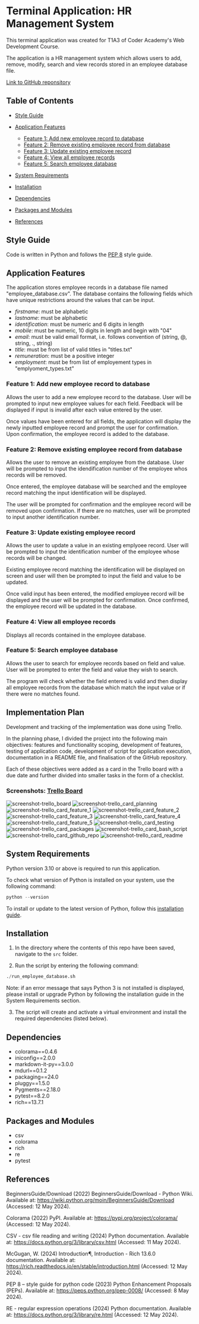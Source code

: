 # Terminal Application: HR Management System

This terminal application was created for T1A3 of Coder Academy's Web Development Course.

The application is a HR management system which allows users to add, remove, modify, search and view records stored in an employee database file.

[Link to GitHub reponsitory](https://github.com/JZ2803/terminal-app)

## Table of Contents

* [Style Guide](#style-guide)
* [Application Features](#application-features)
    * [Feature 1: Add new employee record to database](#feature-1-add-new-employee-record-to-database)
    * [Feature 2: Remove existing employee record from database](#feature-2-remove-existing-employee-record-from-database)
    * [Feature 3: Update existing employee record](#feature-3-update-existing-employee-record)
    * [Feature 4: View all employee records](#feature-4-view-all-employee-records)
    * [Feature 5: Search employee database](#feature-5-search-employee-database)
* [System Requirements](#system-requirements)
* [Installation](#installation)
* [Dependencies](#dependencies)
* [Packages and Modules](#packages-and-modules)

* [References](#references)

## Style Guide

Code is written in Python and follows the [PEP 8](https://peps.python.org/pep-0008/) style guide.

## Application Features

The application stores employee records in a database file named "employee_database.csv". The database contains the following fields which have unique restrictions around the values that can be input.

* _firstname_: must be alphabetic
* _lastname_: must be alphabetic
* _identification_: must be numeric and 6 digits in length
* _mobile_: must be numeric, 10 digits in length and begin with "04"
* _email_: must be valid email format, i.e. follows convention of (string, @, string, ., string)
* _title_: must be from list of valid titles in "titles.txt"
* _remuneration_: must be a positive integer
* _employment_: must be from list of employement types in "emplyoment_types.txt"

### Feature 1: Add new employee record to database

Allows the user to add a new employee record to the database. User will be prompted to input new employee values for each field. Feedback will be displayed if input is invalid after each value entered by the user.

Once values have been entered for all fields, the application will display the newly inputted employee record and prompt the user for confirmation. Upon confirmation, the employee record is added to the database.

### Feature 2: Remove existing employee record from database

Allows the user to remove an existing employee from the database. User will be prompted to input the idendification number of the employee whos records will be removed.

Once entered, the employee database will be searched and the employee record matching the input identification will be displayed.

The user will be prompted for confirmation and the employee record will be removed upon confirmation. If there are no matches, user will be prompted to input another identification number.

### Feature 3: Update existing employee record

Allows the user to update a value in an existing emplyoee record. User will be prompted to input the identification number of the employee whose records will be changed.

Existing employee record matching the identification will be displayed on screen and user will then be prompted to input the field and value to be updated.

Once valid input has been entered, the modified employee record will be displayed and the user will be prompted for confirmation. Once confirmed, the employee record will be updated in the database.

### Feature 4: View all employee records

Displays all records contained in the employee database.

### Feature 5: Search employee database

Allows the user to search for employee records based on field and value. User will be prompted to enter the field and value they wish to search.

The program will check whether the field entered is valid and then display all employee records from the database which match the input value or if there were no matches found.

## Implementation Plan

Development and tracking of the implementation was done using Trello.

In the planning phase, I divided the project into the following main objectives: features and functionality scoping, development of features, testing of application code, development of script for application execution, documentation in a README file, and finalisation of the GitHub repository.

Each of these objectives were added as a card in the Trello board with a due date and further divided into smaller tasks in the form of a checklist.

### Screenshots: [Trello Board](https://trello.com/invite/b/qkNV1q74/ATTI027e91f49781b7029db504a7823f6e22BCC6E9BF/t1a3-terminal-application)

![screenshot-trello_board](docs/screenshot_trello_board.png)
![screenshot-trello_card_planning](docs/screenshot_planning.png)
![screenshot-trello_card_feature_1](docs/screenshot_trello_card_feature_1.png)
![screenshot-trello_card_feature_2](docs/screenshot_trello_card_feature_2.png)
![screenshot-trello_card_feature_3](docs/screenshot_trello_card_feature_3.png)
![screenshot-trello_card_feature_4](docs/screenshot_trello_card_feature_4.png)
![screenshot-trello_card_feature_5](docs/screenshot_trello_card_feature_5.png)
![screenshot-trello_card_testing](docs/screenshot_trello_card_testing.png)
![screenshot-trello_card_packages](docs/screenshot_trello_card_packages.png)
![screenshot-trello_card_bash_script](docs/screenshot_trello_card_bash_script.png)
![screenshot-trello_card_github_repo](docs/screenshot_trello_card_github_repo.png)
![screenshot-trello_card_readme](docs/screenshot_trello_card_readme.png)

## System Requirements

Python version 3.10 or above is required to run this application.

To check what version of Python is installed on your system, use the following command:

```python
python --version
```

To install or update to the latest version of Python, follow this [installation guide](https://wiki.python.org/moin/BeginnersGuide/Download).

## Installation

1. In the directory where the contents of this repo have been saved, navigate to the `src` folder.

2. Run the script by entering the following command:

```python
./run_employee_database.sh
```

Note: if an error message that says Python 3 is not installed is displayed, please install or upgrade Python by following the installation guide in the System Requirements section.

3. The script will create and activate a virtual environment and install the required dependencies (listed below).

## Dependencies

* colorama==0.4.6
* iniconfig==2.0.0
* markdown-it-py==3.0.0
* mdurl==0.1.2
* packaging==24.0
* pluggy==1.5.0
* Pygments==2.18.0
* pytest==8.2.0
* rich==13.7.1

## Packages and Modules

* csv
* colorama
* rich
* re
* pytest

## References

BeginnersGuide/Download (2022) BeginnersGuide/Download - Python Wiki. Available at: https://wiki.python.org/moin/BeginnersGuide/Download (Accessed: 12 May 2024).

Colorama (2022) PyPI. Available at: https://pypi.org/project/colorama/ (Accessed: 12 May 2024).

CSV - csv file reading and writing (2024) Python documentation. Available at: https://docs.python.org/3/library/csv.html (Accessed: 11 May 2024).

McGugan, W. (2024) Introduction¶, Introduction - Rich 13.6.0 documentation. Available at: https://rich.readthedocs.io/en/stable/introduction.html (Accessed: 12 May 2024).

PEP 8 – style guide for python code (2023) Python Enhancement Proposals (PEPs). Available at: https://peps.python.org/pep-0008/ (Accessed: 8 May 2024).

RE - regular expression operations (2024) Python documentation. Available at: https://docs.python.org/3/library/re.html (Accessed: 12 May 2024).
